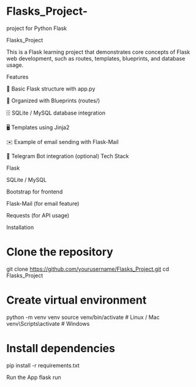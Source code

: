 # Flasks_Project-
project for  Python Flask

Flasks_Project

This is a Flask learning project that demonstrates core concepts of Flask web development,
such as routes, templates, blueprints, and database usage.

Features

📌 Basic Flask structure with app.py

📂 Organized with Blueprints (routes/)

🗄 SQLite / MySQL database integration

🖥 Templates using Jinja2

✉️ Example of email sending with Flask-Mail

🤖 Telegram Bot integration (optional)
Tech Stack

Flask

SQLite / MySQL

Bootstrap for frontend

Flask-Mail (for email feature)

Requests (for API usage)

Installation

# Clone the repository
git clone https://github.com/yourusername/Flasks_Project.git
cd Flasks_Project

# Create virtual environment
python -m venv venv
source venv/bin/activate   # Linux / Mac
venv\Scripts\activate      # Windows

# Install dependencies
pip install -r requirements.txt

Run the App
flask run
